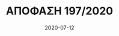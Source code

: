 ---
title: ΑΠΟΦΑΣΗ 197/2020
date: 2020-07-12
contractor: ΠΕΡΙΦΕΡΕΙΑ ΘΕΣΣΑΛΙΑΣ
email: bareka.sp@gmail.com
category: nocomply
tags:
   - ΠΕΡΙΦΕΡΕΙΑ-ΘΕΣΣΑΛΙΑΣ
---
